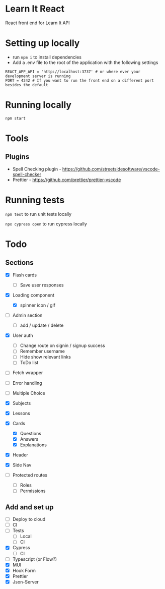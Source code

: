 # Learn It React

React front end for Learn It API

# Setting up locally

- run `npm i` to install dependencies
- Add a .env file to the root of the application with the following settings

```
REACT_APP_API = 'http://localhost:3737' # or where ever your development server is running
PORT = 4242 # If you want to run the front end on a different port besides the default
```

# Running locally

`npm start`

# Tools

## Plugins

- Spell Checking plugin - https://github.com/streetsidesoftware/vscode-spell-checker
- Prettier - https://github.com/prettier/prettier-vscode

# Running tests

`npm test` to run unit tests locally

`npx cypress open` to run cypress locally

# Todo

## Sections

- [x] Flash cards

  - [ ] Save user responses

- [x] Loading component

  - [x] spinner icon / gif

- [ ] Admin section
  - [ ] add / update / delete
- [x] User auth

  - [ ] Change route on signin / signup success
  - [ ] Remember username
  - [ ] Hide show relevant links
  - [ ] ToDo list

- [ ] Fetch wrapper
- [ ] Error handling

- [ ] Multiple Choice

- [x] Subjects
- [x] Lessons
- [x] Cards
  - [x] Questions
  - [x] Answers
  - [x] Explanations
- [x] Header
- [x] Side Nav

- [ ] Protected routes
  - [ ] Roles
  - [ ] Permissions

## Add and set up

- [ ] Deploy to cloud
- [ ] CI
- [ ] Tests
  - [ ] Local
  - [ ] CI
- [x] Cypress
  - [ ] CI
- [ ] Typescript (or Flow?)
- [x] MUI
- [x] Hook Form
- [x] Prettier
- [x] Json-Server
